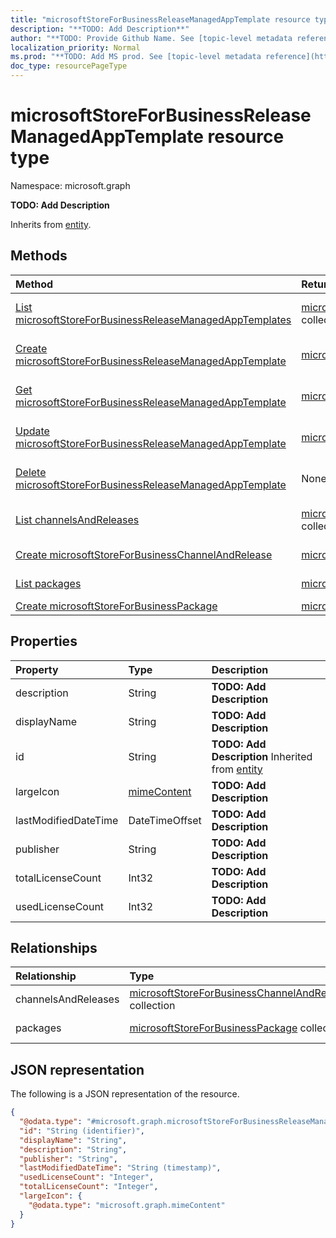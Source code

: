 ```yaml
---
title: "microsoftStoreForBusinessReleaseManagedAppTemplate resource type"
description: "**TODO: Add Description**"
author: "**TODO: Provide Github Name. See [topic-level metadata reference](https://msgo.azurewebsites.net/add/document/guidelines/metadata.html#topic-level-metadata)**"
localization_priority: Normal
ms.prod: "**TODO: Add MS prod. See [topic-level metadata reference](https://msgo.azurewebsites.net/add/document/guidelines/metadata.html#topic-level-metadata)**"
doc_type: resourcePageType
---
```


# microsoftStoreForBusinessReleaseManagedAppTemplate resource type

Namespace: microsoft.graph

**TODO: Add Description**


Inherits from [entity](../resources/entity.md).

## Methods
|Method|Return type|Description|
|:---|:---|:---|
|[List microsoftStoreForBusinessReleaseManagedAppTemplates](../api/intune-microsoftstoreforbusinessreleasemanagedapptemplate-list.md)|[microsoftStoreForBusinessReleaseManagedAppTemplate](../resources/intune-microsoftstoreforbusinessreleasemanagedapptemplate.md) collection|Get a list of the [microsoftStoreForBusinessReleaseManagedAppTemplate](../resources/microsoftstoreforbusinessreleasemanagedapptemplate.md) objects and their properties.|
|[Create microsoftStoreForBusinessReleaseManagedAppTemplate](../api/intune-microsoftstoreforbusinessreleasemanagedapptemplate-create.md)|[microsoftStoreForBusinessReleaseManagedAppTemplate](../resources/intune-microsoftstoreforbusinessreleasemanagedapptemplate.md)|Create a new [microsoftStoreForBusinessReleaseManagedAppTemplate](../resources/intune-microsoftstoreforbusinessreleasemanagedapptemplate.md) object.|
|[Get microsoftStoreForBusinessReleaseManagedAppTemplate](../api/intune-microsoftstoreforbusinessreleasemanagedapptemplate-get.md)|[microsoftStoreForBusinessReleaseManagedAppTemplate](../resources/intune-microsoftstoreforbusinessreleasemanagedapptemplate.md)|Read the properties and relationships of a [microsoftStoreForBusinessReleaseManagedAppTemplate](../resources/intune-microsoftstoreforbusinessreleasemanagedapptemplate.md) object.|
|[Update microsoftStoreForBusinessReleaseManagedAppTemplate](../api/intune-microsoftstoreforbusinessreleasemanagedapptemplate-update.md)|[microsoftStoreForBusinessReleaseManagedAppTemplate](../resources/intune-microsoftstoreforbusinessreleasemanagedapptemplate.md)|Update the properties of a [microsoftStoreForBusinessReleaseManagedAppTemplate](../resources/intune-microsoftstoreforbusinessreleasemanagedapptemplate.md) object.|
|[Delete microsoftStoreForBusinessReleaseManagedAppTemplate](../api/intune-microsoftstoreforbusinessreleasemanagedapptemplate-delete.md)|None|Deletes a [microsoftStoreForBusinessReleaseManagedAppTemplate](../resources/intune-microsoftstoreforbusinessreleasemanagedapptemplate.md) object.|
|[List channelsAndReleases](../api/intune-microsoftstoreforbusinessreleasemanagedapptemplate-list-channelsandreleases.md)|[microsoftStoreForBusinessChannelAndRelease](../resources/intune-microsoftstoreforbusinesschannelandrelease.md) collection|Get the microsoftStoreForBusinessChannelAndRelease resources from the channelsAndReleases navigation property.|
|[Create microsoftStoreForBusinessChannelAndRelease](../api/intune-microsoftstoreforbusinessreleasemanagedapptemplate-post-channelsandreleases.md)|[microsoftStoreForBusinessChannelAndRelease](../resources/intune-microsoftstoreforbusinesschannelandrelease.md)|Create a new microsoftStoreForBusinessChannelAndRelease object.|
|[List packages](../api/intune-microsoftstoreforbusinessreleasemanagedapptemplate-list-packages.md)|[microsoftStoreForBusinessPackage](../resources/intune-microsoftstoreforbusinesspackage.md) collection|Get the microsoftStoreForBusinessPackage resources from the packages navigation property.|
|[Create microsoftStoreForBusinessPackage](../api/intune-microsoftstoreforbusinessreleasemanagedapptemplate-post-packages.md)|[microsoftStoreForBusinessPackage](../resources/intune-microsoftstoreforbusinesspackage.md)|Create a new microsoftStoreForBusinessPackage object.|

## Properties
|Property|Type|Description|
|:---|:---|:---|
|description|String|**TODO: Add Description**|
|displayName|String|**TODO: Add Description**|
|id|String|**TODO: Add Description** Inherited from [entity](../resources/entity.md)|
|largeIcon|[mimeContent](../resources/intune-mimecontent.md)|**TODO: Add Description**|
|lastModifiedDateTime|DateTimeOffset|**TODO: Add Description**|
|publisher|String|**TODO: Add Description**|
|totalLicenseCount|Int32|**TODO: Add Description**|
|usedLicenseCount|Int32|**TODO: Add Description**|

## Relationships
|Relationship|Type|Description|
|:---|:---|:---|
|channelsAndReleases|[microsoftStoreForBusinessChannelAndRelease](../resources/intune-microsoftstoreforbusinesschannelandrelease.md) collection|**TODO: Add Description**|
|packages|[microsoftStoreForBusinessPackage](../resources/intune-microsoftstoreforbusinesspackage.md) collection|**TODO: Add Description**|

## JSON representation
The following is a JSON representation of the resource.
<!-- {
  "blockType": "resource",
  "keyProperty": "id",
  "@odata.type": "microsoft.graph.microsoftStoreForBusinessReleaseManagedAppTemplate",
  "baseType": "microsoft.graph.entity",
  "openType": false
}
-->
``` json
{
  "@odata.type": "#microsoft.graph.microsoftStoreForBusinessReleaseManagedAppTemplate",
  "id": "String (identifier)",
  "displayName": "String",
  "description": "String",
  "publisher": "String",
  "lastModifiedDateTime": "String (timestamp)",
  "usedLicenseCount": "Integer",
  "totalLicenseCount": "Integer",
  "largeIcon": {
    "@odata.type": "microsoft.graph.mimeContent"
  }
}
```

